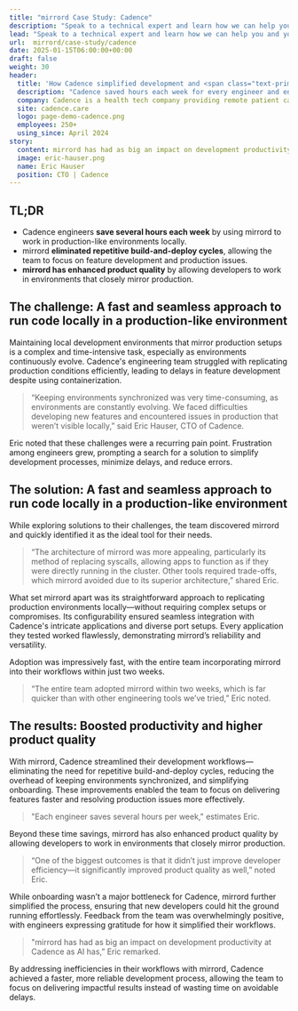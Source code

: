```yaml
---
title: "mirrord Case Study: Cadence"
description: "Speak to a technical expert and learn how we can help you and your team speed up development and testing."
lead: "Speak to a technical expert and learn how we can help you and your team speed up development and testing."
url:  mirrord/case-study/cadence
date: 2025-01-15T06:00:00+00:00
draft: false
weight: 30
header:
  title: 'How Cadence simplified development and <span class="text-primary">improved product quality</span> with mirrord'
  description: "Cadence saved hours each week for every engineer and enhanced product outcomes. Read on to learn how they made it happen."
  company: Cadence is a health tech company providing remote patient care solutions that combine advanced technology with clinical excellence.
  site: cadence.care
  logo: page-demo-cadence.png
  employees: 250+
  using_since: April 2024
story:
  content: mirrord has had as big an impact on development productivity at Cadence as AI has 
  image: eric-hauser.png
  name: Eric Hauser
  position: CTO | Cadence
---
```


## TL;DR

- Cadence engineers **save several hours each week** by using mirrord to work in production-like environments locally.
- mirrord **eliminated repetitive build-and-deploy cycles**, allowing the team to focus on feature development and production issues.
- **mirrord has enhanced product quality** by allowing developers to work in environments that closely mirror production.

## The challenge: A fast and seamless approach to run code locally in a production-like environment

Maintaining local development environments that mirror production setups is a complex and time-intensive task, especially as environments continuously evolve. Cadence's engineering team struggled with replicating production conditions efficiently, leading to delays in feature development despite using containerization.

> “Keeping environments synchronized was very time-consuming, as environments are constantly evolving. We faced difficulties developing new features and encountered issues in production that weren’t visible locally,” said Eric Hauser, CTO of Cadence.

Eric noted that these challenges were a recurring pain point. Frustration among engineers grew, prompting a search for a solution to simplify development processes, minimize delays, and reduce errors.

## The solution: A fast and seamless approach to run code locally in a production-like environment

While exploring solutions to their challenges, the team discovered mirrord and quickly identified it as the ideal tool for their needs.

> “The architecture of mirrord was more appealing, particularly its method of replacing syscalls, allowing apps to function as if they were directly running in the cluster. Other tools required trade-offs, which mirrord avoided due to its superior architecture,” shared Eric.

What set mirrord apart was its straightforward approach to replicating production environments locally—without requiring complex setups or compromises. Its configurability ensured seamless integration with Cadence's intricate applications and diverse port setups. Every application they tested worked flawlessly, demonstrating mirrord’s reliability and versatility.

Adoption was impressively fast, with the entire team incorporating mirrord into their workflows within just two weeks.

> “The entire team adopted mirrord within two weeks, which is far quicker than with other engineering tools we’ve tried,” Eric noted.

## The results: Boosted productivity and higher product quality

With mirrord, Cadence streamlined their development workflows—eliminating the need for repetitive build-and-deploy cycles, reducing the overhead of keeping environments synchronized, and simplifying onboarding. These improvements enabled the team to focus on delivering features faster and resolving production issues more effectively.

> "Each engineer saves several hours per week," estimates Eric.

Beyond these time savings, mirrord has also enhanced product quality by allowing developers to work in environments that closely mirror production.

> “One of the biggest outcomes is that it didn’t just improve developer efficiency—it significantly improved product quality as well,” noted Eric.

While onboarding wasn’t a major bottleneck for Cadence, mirrord further simplified the process, ensuring that new developers could hit the ground running effortlessly. Feedback from the team was overwhelmingly positive, with engineers expressing gratitude for how it simplified their workflows.

> "mirrord has had as big an impact on development productivity at Cadence as AI has,” Eric remarked.

By addressing inefficiencies in their workflows with mirrord, Cadence achieved a faster, more reliable development process, allowing the team to focus on delivering impactful results instead of wasting time on avoidable delays.

